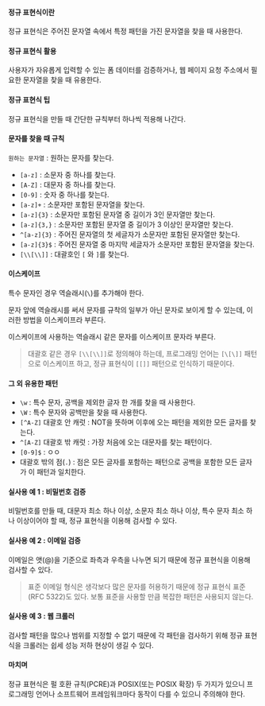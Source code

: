 #### 정규 표현식이란
정규 표현식은 주어진 문자열 속에서 특정 패턴을 가진 문자열을 찾을 때 사용한다.

#### 정규 표현식 활용
사용자가 자유롭게 입력할 수 있는 폼 데이터를 검증하거나, 웹 페이지 요청 주소에서 필요한 문자열을 찾을 때 유용한다.

#### 정규 표현식 팁
정규 표현식을 만들 때 간단한 규칙부터 하나씩 적용해 나간다.

#### 문자를 찾을 때 규칙
`원하는 문자열` : 원하는 문자를 찾는다.

- `[a-z]` : 소문자 중 하나를 찾는다.
- `[A-Z]` : 대문자 중 하나를 찾는다.
- `[0-9]`  : 숫자 중 하나를 찾는다.
- `[a-z]+` : 소문자만 포함된 문자열을 찾는다.
- `[a-z]{3}` : 소문자만 포함된 문자열 중 길이가 3인 문자열만 찾는다.
- `[a-z]{3,}` : 소문자만 포함된 문자열 중 길이가 3 이상인 문자열만 찾는다.
- `^[a-z]{3}` : 주어진 문자열의 첫 세글자가 소문자만 포함된 문자열만 찾는다.
- `[a-z]{3}$` : 주어진 문자열 중 마지막 세글자가 소문자만 포함된 문자열을 찾는다.
- `[\\[\\]]` : 대괄호인 `[` 와 `]`를 찾는다.

#### 이스케이프
특수 문자인 경우 역슬래시(`\`)를 추가해야 한다.

문자 앞에 역슬래시를 써서 문자를 규착의 일부가 아닌 문자로 보이게 할 수 있는데, 이러한 방법을 이스케이프라 부른다.

이스케이프에 사용하는 역슬래시 같은 문자를 이스케이프 문자라 부른다.

> 대괄호 같은 경우 `[\\[\\]]`로 정의해야 하는데, 프로그래밍 언어는 `[\[\]]` 패턴으로 이스케이프 하고, 정규 표현식이 `[[]]` 패턴으로 인식하기 때문이다.

#### 그 외 유용한 패턴

- `\w` : 특수 문자, 공백을 제외한 글자 한 개를 찾을 때 사용한다.
- `\W` : 특수 문자와 공백만을 찾을 때 사용한다.
- `[^A-Z]` 대괄호 안 캐럿 : NOT을 뜻하며 이후에 오는 패턴을 제외한 모든 글자를 찾는다.
- `^[A-Z]` 대괄호 밖 캐럿 : 가장 처음에 오는 대문자를 찾는 패턴이다.
- `[0-9]$` : ㅇㅇ
- 대괄호 밖의 점(`.`) : 점은 모든 글자를 포함하는 패턴으로 공백을 포함한 모든 글자가 이  패턴과 일치한다.



#### 실사용 예 1 : 비밀번호 검증

비밀번호를 만들 때, 대문자 최소 하나 이상, 소문자 최소 하나 이상, 특수 문자 최소 하나 이상이어야 할 때, 정규 표현식을 이용해 검사할 수 있다.

#### 실사용 예 2 : 이메일 검증

이메일은 앳(@)을 기준으로 좌측과 우측을 나누면 되기 때문에 정규 표현식을 이용해 검사할 수 있다.

> 표준 이메일 형식은 생각보다 많은 문자를 허용하기 때문에 정규 표현식 표준(RFC 5322)도 있다. 보통 표준을 사용할 만큼 복잡한 패턴은 사용되지 않는다.

#### 실사용 예 3 : 웹 크롤러

검사할 패턴을 많으나 범위를 지정할 수 없기 때문에 각 패턴을 검사하기 위해 정규 표현식을
크롤러는 쉽세 성능 저하 현상이 생길 수 있다.

#### 마치며

정규 표현식은 펄 호환 규칙(PCRE)과 POSIX(또는 POSIX 확장) 두 가지가 있으니 프로그래밍 언어나 소프트웨어 프레임워크마다 동작이 다를 수 있으니 주의해야 한다.
